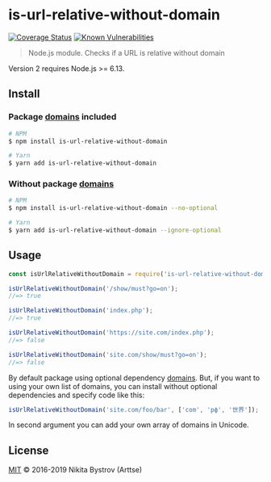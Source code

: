 # is-url-relative-without-domain
[![Coverage Status](https://coveralls.io/repos/github/Arttse/node.is-url-relative-without-domain/badge.svg?branch=master)](https://coveralls.io/github/Arttse/node.is-url-relative-without-domain?branch=master)
[![Known Vulnerabilities](https://snyk.io/test/github/arttse/node.is-url-relative-without-domain/badge.svg)](https://snyk.io/test/github/arttse/node.is-url-relative-without-domain)

> Node.js module. Checks if a URL is relative without domain

Version 2 requires Node.js >= 6.13.

## Install

### Package [domains](https://www.npmjs.com/package/domains) included
```sh
# NPM
$ npm install is-url-relative-without-domain

# Yarn
$ yarn add is-url-relative-without-domain
```

### Without package [domains](https://www.npmjs.com/package/domains)
```sh
# NPM
$ npm install is-url-relative-without-domain --no-optional

# Yarn
$ yarn add is-url-relative-without-domain --ignore-optional

```


## Usage

```js
const isUrlRelativeWithoutDomain = require('is-url-relative-without-domain');

isUrlRelativeWithoutDomain('/show/must?go=on');
//=> true

isUrlRelativeWithoutDomain('index.php');
//=> true

isUrlRelativeWithoutDomain('https://site.com/index.php');
//=> false

isUrlRelativeWithoutDomain('site.com/show/must?go=on');
//=> false
```

By default package using optional dependency [domains](https://www.npmjs.com/package/domains). But, if you want to using your own list of domains, you can install without optional dependencies and specify code like this:
```js
isUrlRelativeWithoutDomain('site.com/foo/bar', ['com', 'рф', '世界']);
```
In second argument you can add your own array of domains in Unicode.


## License
[MIT](LICENSE) &copy; 2016-2019 Nikita Bystrov (Arttse)
